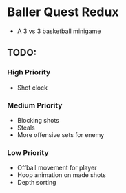 # Baller Quest Redux

- A 3 vs 3 basketball minigame

## TODO:

### High Priority

- Shot clock

### Medium Priority

- Blocking shots
- Steals
- More offensive sets for enemy

### Low Priority

- Offball movement for player
- Hoop animation on made shots
- Depth sorting
